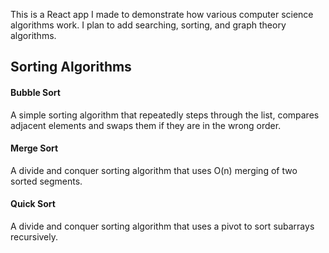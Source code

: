This is a React app I made to demonstrate how various computer science algorithms work. I plan to add searching, sorting, and graph theory algorithms.

## Sorting Algorithms
#### Bubble Sort
A simple sorting algorithm that repeatedly steps through the list, compares adjacent elements and swaps them if they are in the wrong order.
#### Merge Sort
A divide and conquer sorting algorithm that uses O(n) merging of two sorted segments.
#### Quick Sort
A divide and conquer sorting algorithm that uses a pivot to sort subarrays recursively.
